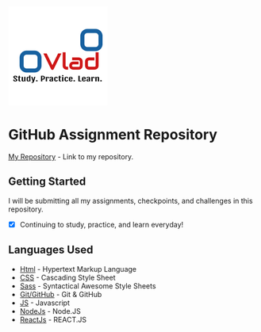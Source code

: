 ![Vlad Logo](https://github.com/Code-7-Classroom/weeklychallenges2020-Vleezy/blob/master/logo-readme.png)
# GitHub Assignment Repository
  [My Repository](https://github.com/Code-7-Classroom/weeklychallenges2020-Vleezy) - Link to my repository.

## Getting Started

I will be submitting all my assignments, checkpoints, and challenges in this repository.
- [x] Continuing to study, practice, and learn everyday!

## Languages Used

* [Html](https://www.w3schools.com/html/) - Hypertext Markup Language
* [CSS](https://www.w3schools.com/css/) - Cascading Style Sheet
* [Sass](https://www.w3schools.com/sass/) - Syntactical Awesome Style Sheets
* [Git/GitHub](https://redventures.udemy.com/course/git-and-github-masterclass/learn/) - Git & GitHub
* [JS](https://www.w3schools.com/js/) - Javascript
* [NodeJs](https://www.w3schools.com/nodejs/) - Node.JS
* [ReactJs](https://www.w3schools.com/REACT/) - REACT.JS

